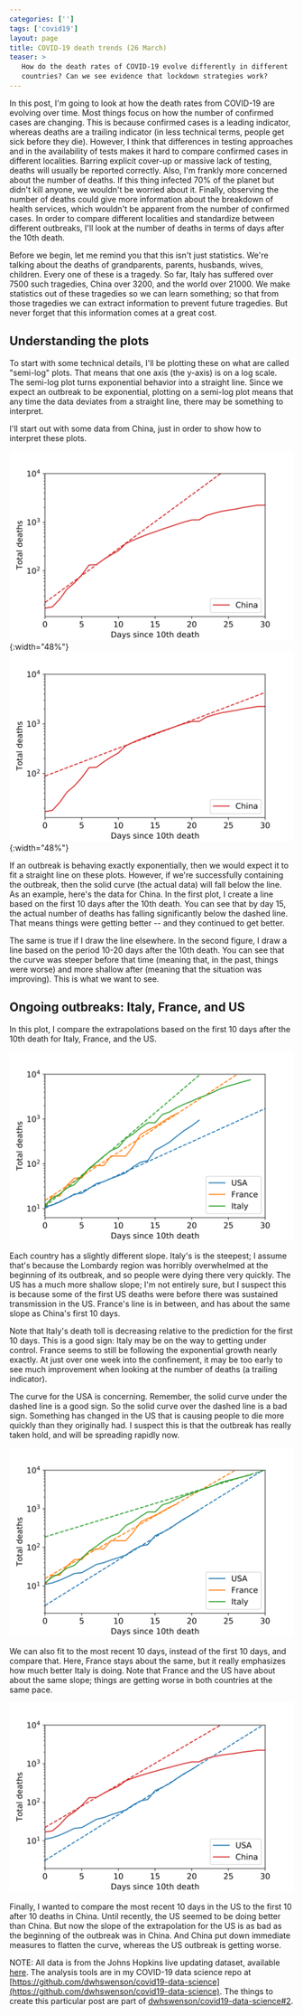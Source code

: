 ```yaml
---
categories: ['']
tags: ['covid19']
layout: page
title: COVID-19 death trends (26 March)
teaser: >
   How do the death rates of COVID-19 evolve differently in different
   countries? Can we see evidence that lockdown strategies work?
---
```


In this post, I'm going to look at how the death rates from COVID-19 are evolving over time.
Most things focus on how the number of confirmed cases are changing.
This is because confirmed cases is a leading indicator, whereas deaths are a trailing indicator (in less technical terms, people get sick before they die).
However, I think that differences in testing approaches and in the availability of tests makes it hard to compare confirmed cases in different localities. Barring explicit cover-up or massive lack of testing, deaths will usually be reported correctly. Also, I'm frankly more concerned about the number of deaths. If this thing infected 70% of the planet but didn't kill anyone, we wouldn't be worried about it. Finally, observing the number of deaths could give more information about the breakdown of health services, which wouldn't be apparent from the number of confirmed cases. In order to compare different localities and standardize between different outbreaks, I'll look at the number of deaths in terms of days after the 10th death.

Before we begin, let me remind you that this isn't just statistics. We're talking about the deaths of grandparents, parents, husbands, wives, children. Every one of these is a tragedy. So far, Italy has suffered over 7500 such tragedies, China over 3200, and the world over 21000. We make statistics out of these tragedies so we can learn something; so that from those tragedies we can extract information to prevent future tragedies. But never forget that this information comes at a great cost.

## Understanding the plots

To start with some technical details,  I'll be plotting these on what are called "semi-log" plots. That means that one axis (the y-axis) is on a log scale. The semi-log plot turns exponential behavior into a straight line. Since we expect an outbreak to be exponential, plotting on a semi-log plot means that any time the data deviates from a straight line, there may be something to interpret.

I'll start out with some data from China, just in order to show how to interpret these plots.

![Chinese COVID-19 deaths over the first ](china_first10.svg){:width="48%"}
![](china_next10.svg){:width="48%"}

If an outbreak is behaving exactly exponentially, then we would expect it to fit a straight line on these plots. However, if we're successfully containing the outbreak, then the solid curve (the actual data) will fall below the line. As an example, here's the data for China. In the first plot, I create a line based on the first 10 days after the 10th death. You can see that by day 15, the actual number of deaths has falling significantly below the dashed line. That means things were getting better -- and they continued to get better.

The same is true if I draw the line elsewhere. In the second figure, I draw a line based on the period 10-20 days after the 10th death. You can see that the curve was steeper before that time (meaning that, in the past, things were worse) and more shallow after (meaning that the situation was improving). This is what we want to see.

## Ongoing outbreaks: Italy, France, and US

In this plot, I compare the extrapolations based on the first 10 days after the 10th death for Italy, France, and the US.

![](first10.svg)

Each country has a slightly different slope. Italy's is the steepest; I assume that's because the Lombardy region was horribly overwhelmed at the beginning of its outbreak, and so people were dying there very quickly. The US has a much more shallow slope; I'm not entirely sure, but I suspect this is because some of the first US deaths were before there was sustained transmission in the US. France's line is in between, and has about the same slope as China's first 10 days.

Note that Italy's death toll is decreasing relative to the prediction for the first 10 days. This is a good sign: Italy may be on the way to getting under control. France seems to still be following the exponential growth nearly exactly. At just over one week into the confinement, it may be too early to see much improvement when looking at the number of deaths (a trailing indicator).

The curve for the USA is concerning. Remember, the solid curve under the dashed line is a good sign. So the solid curve over the dashed line is a bad sign. Something has changed in the US that is causing people to die more quickly than they originally had. I suspect this is that the outbreak has really taken hold, and will be spreading rapidly now.

![](last10.svg)

We can also fit to the most recent 10 days, instead of the first 10 days, and compare that. Here, France stays about the same, but it really emphasizes how much better Italy is doing. Note that France and the US have about about the same slope; things are getting worse in both countries at the same pace.

![](us_china.svg)

Finally, I wanted to compare the most recent 10 days in the US to the first 10 after 10 deaths in China. Until recently, the US seemed to be doing better than China. But now the slope of the extrapolation for the US is as bad as the beginning of the outbreak was in China. And China put down immediate measures to flatten the curve, whereas the US outbreak is getting worse.

NOTE: All data is from the Johns Hopkins live updating dataset, available [here](https://github.com/CSSEGISandData/COVID-19).
The analysis tools are in my COVID-19 data science repo at [https://github.com/dwhswenson/covid19-data-science](https://github.com/dwhswenson/covid19-data-science).
The things to create this particular post are part of [dwhswenson/covid19-data-science#2](https://github.com/dwhswenson/covid19-data-science/pull/2).
